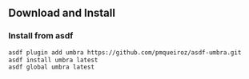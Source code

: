 ## Download and Install

### Install from asdf

```sh
asdf plugin add umbra https://github.com/pmqueiroz/asdf-umbra.git
asdf install umbra latest
asdf global umbra latest
```
